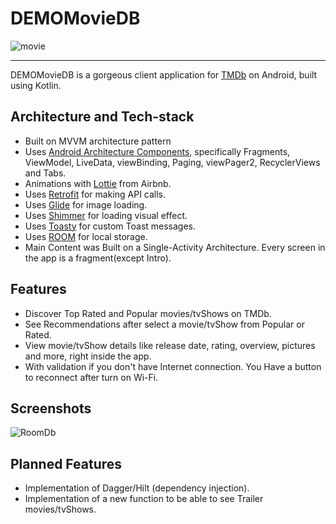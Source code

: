 # DEMOMovieDB

![movie](https://user-images.githubusercontent.com/41550868/153776191-6e229fde-7b9d-43cf-822d-69110577756d.png)

----------------------------------------------------------------

DEMOMovieDB is a gorgeous client application for [TMDb](https://www.themoviedb.org) on Android, built using Kotlin.


## Architecture and Tech-stack

* Built on MVVM architecture pattern
* Uses [Android Architecture Components](https://developer.android.com/topic/libraries/architecture/), specifically Fragments, ViewModel, LiveData, viewBinding, Paging, viewPager2, RecyclerViews and Tabs.
* Animations with [Lottie](https://github.com/airbnb/lottie-ios) from Airbnb.
* Uses [Retrofit](https://square.github.io/retrofit/) for making API calls.
* Uses [Glide](https://github.com/bumptech/glide) for image loading.
* Uses [Shimmer](https://facebook.github.io/shimmer-android/) for loading visual effect.
* Uses [Toasty](https://github.com/GrenderG/Toasty) for custom Toast messages.
* Uses [ROOM](https://github.com/androidx-releases/Room/releases) for local storage.
* Main Content was Built on a Single-Activity Architecture. Every screen in the app is a fragment(except Intro).

## Features
* Discover Top Rated and Popular movies/tvShows on TMDb.
* See Recommendations after select a movie/tvShow from Popular or Rated.
* View movie/tvShow details like release date, rating, overview, pictures and more, right inside the app.
* With validation if you don't have Internet connection. You Have a button to reconnect after turn on Wi-Fi.

## Screenshots

![RoomDb](https://user-images.githubusercontent.com/41550868/154133506-f9a64095-00fa-4e2d-8374-4af324cb7b95.gif)


## Planned Features
* Implementation of Dagger/Hilt (dependency injection).
* Implementation of a new function to be able to see Trailer movies/tvShows.

